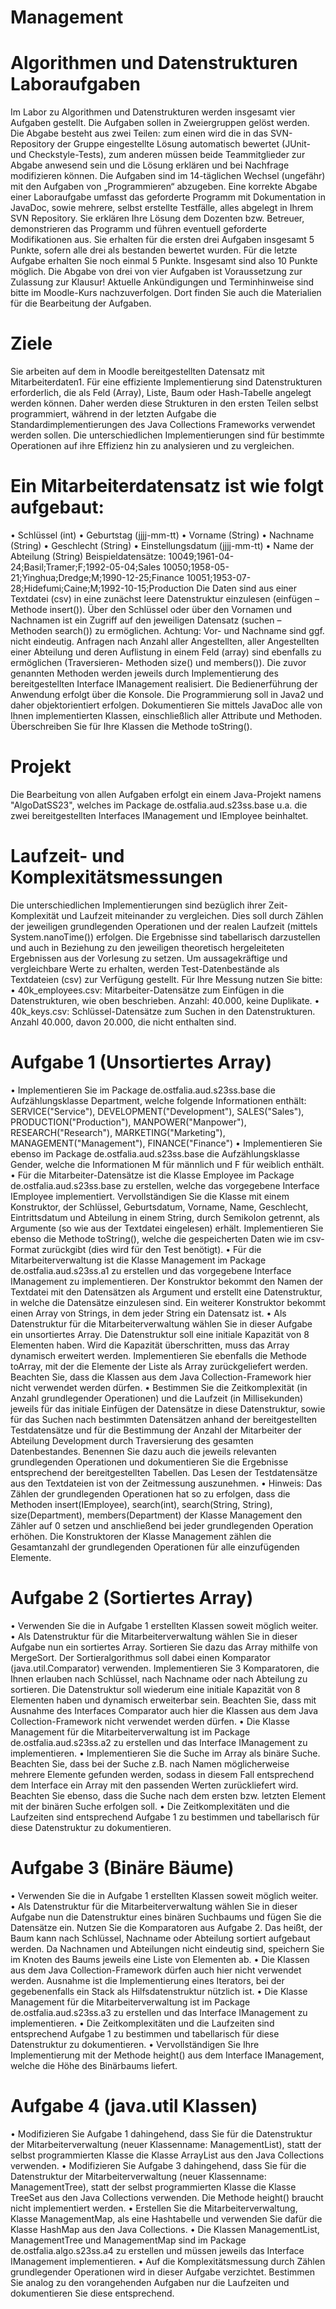 # Management
# Algorithmen und Datenstrukturen Laboraufgaben
Im Labor zu Algorithmen und Datenstrukturen werden insgesamt vier Aufgaben gestellt. Die Aufgaben sollen in Zweiergruppen gelöst werden. Die Abgabe besteht aus zwei Teilen: zum einen wird die in das SVN-Repository der Gruppe eingestellte Lösung automatisch bewertet (JUnit- und Checkstyle-Tests), zum anderen müssen beide Teammitglieder zur Abgabe anwesend sein und die Lösung erklären und bei Nachfrage modifizieren können. Die Aufgaben sind im 14-täglichen Wechsel (ungefähr) mit den Aufgaben von „Programmieren“ abzugeben.
Eine korrekte Abgabe einer Laboraufgabe umfasst das geforderte Programm mit Dokumentation in JavaDoc, sowie mehrere, selbst erstellte Testfälle, alles abgelegt in Ihrem SVN Repository. Sie erklären Ihre Lösung dem Dozenten bzw. Betreuer, demonstrieren das Programm und führen eventuell geforderte Modifikationen aus.
Sie erhalten für die ersten drei Aufgaben insgesamt 5 Punkte, sofern alle drei als bestanden bewertet wurden. Für die letzte Aufgabe erhalten Sie noch einmal 5 Punkte. Insgesamt sind also 10 Punkte möglich. Die Abgabe von drei von vier Aufgaben ist Voraussetzung zur Zulassung zur Klausur!
Aktuelle Ankündigungen und Terminhinweise sind bitte im Moodle-Kurs nachzuverfolgen. Dort finden Sie auch die Materialien für die Bearbeitung der Aufgaben.
# Ziele
Sie arbeiten auf dem in Moodle bereitgestellten Datensatz mit Mitarbeiterdaten1. Für eine effiziente Implementierung sind Datenstrukturen erforderlich, die als Feld (Array), Liste, Baum oder Hash-Tabelle angelegt werden können. Daher werden diese Strukturen in den ersten Teilen selbst programmiert, während in der letzten Aufgabe die Standardimplementierungen des Java Collections Frameworks verwendet werden sollen. Die unterschiedlichen Implementierungen sind für bestimmte Operationen auf ihre Effizienz hin zu analysieren und zu vergleichen.
# Ein Mitarbeiterdatensatz ist wie folgt aufgebaut:
• Schlüssel (int)
• Geburtstag (jjjj-mm-tt)
• Vorname (String)
• Nachname (String)
• Geschlecht (String)
• Einstellungsdatum (jjjj-mm-tt)
• Name der Abteilung (String)
Beispieldatensätze:
10049;1961-04-24;Basil;Tramer;F;1992-05-04;Sales 10050;1958-05-21;Yinghua;Dredge;M;1990-12-25;Finance 10051;1953-07-28;Hidefumi;Caine;M;1992-10-15;Production
Die Daten sind aus einer Textdatei (csv) in eine zunächst leere Datenstruktur einzulesen (einfügen – Methode insert()). Über den Schlüssel oder über den Vornamen und Nachnamen ist ein Zugriff auf den jeweiligen Datensatz (suchen – Methoden search()) zu ermöglichen. Achtung: Vor- und Nachname sind ggf. nicht eindeutig. Anfragen nach Anzahl aller Angestellten, aller Angestellten einer Abteilung und deren Auflistung in einem Feld (array) sind ebenfalls zu ermöglichen (Traversieren- Methoden size() und members()). Die zuvor genannten Methoden werden jeweils durch Implementierung des bereitgestellten Interface IManagement realisiert. Die Bedienerführung der Anwendung erfolgt über die Konsole.
Die Programmierung soll in Java2 und daher objektorientiert erfolgen. Dokumentieren Sie mittels JavaDoc alle von Ihnen implementierten Klassen, einschließlich aller Attribute und Methoden. Überschreiben Sie für Ihre Klassen die Methode toString().
# Projekt
Die Bearbeitung von allen Aufgaben erfolgt ein einem Java-Projekt namens "AlgoDatSS23", welches im Package de.ostfalia.aud.s23ss.base u.a. die zwei bereitgestellten Interfaces IManagement und IEmployee beinhaltet.
# Laufzeit- und Komplexitätsmessungen
Die unterschiedlichen Implementierungen sind bezüglich ihrer Zeit-Komplexität und Laufzeit miteinander zu vergleichen. Dies soll durch Zählen der jeweiligen grundlegenden Operationen und der realen Laufzeit (mittels System.nanoTime()) erfolgen. Die Ergebnisse sind tabellarisch darzustellen und auch in Beziehung zu den jeweiligen theoretisch hergeleiteten Ergebnissen aus der Vorlesung zu setzen.
Um aussagekräftige und vergleichbare Werte zu erhalten, werden Test-Datenbestände als Textdateien (csv) zur Verfügung gestellt. Für Ihre Messung nutzen Sie bitte:
• 40k_employees.csv: Mitarbeiter-Datensätze zum Einfügen in die Datenstrukturen, wie oben beschrieben. Anzahl: 40.000, keine Duplikate.
• 40k_keys.csv: Schlüssel-Datensätze zum Suchen in den Datenstrukturen. Anzahl 40.000, davon 20.000, die nicht enthalten sind.

# Aufgabe 1 (Unsortiertes Array)
• Implementieren Sie im Package de.ostfalia.aud.s23ss.base die Aufzählungsklasse Department, welche folgende Informationen enthält: SERVICE("Service"), DEVELOPMENT("Development"), SALES("Sales"), PRODUCTION("Production"), MANPOWER("Manpower"), RESEARCH("Research"), MARKETING("Marketing"), MANAGEMENT("Management"), FINANCE("Finance")
• Implementieren Sie ebenso im Package de.ostfalia.aud.s23ss.base die Aufzählungsklasse Gender, welche die Informationen M für männlich und F für weiblich enthält.
• Für die Mitarbeiter-Datensätze ist die Klasse Employee im Package de.ostfalia.aud.s23ss.base zu erstellen, welche das vorgegebene Interface IEmployee implementiert. Vervollständigen Sie die Klasse mit einem Konstruktor, der Schlüssel, Geburtsdatum, Vorname, Name, Geschlecht, Eintrittsdatum und Abteilung in einem String, durch Semikolon getrennt, als Argumente (so wie aus der Textdatei eingelesen) erhält. Implementieren Sie ebenso die Methode toString(), welche die gespeicherten Daten wie im csv-Format zurückgibt (dies wird für den Test benötigt).
• Für die Mitarbeiterverwaltung ist die Klasse Management im Package de.ostfalia.aud.s23ss.a1 zu erstellen und das vorgegebene Interface IManagement zu implementieren. Der Konstruktor bekommt den Namen der Textdatei mit den Datensätzen als Argument und erstellt eine Datenstruktur, in welche die Datensätze einzulesen sind. Ein weiterer Konstruktor bekommt einen Array von Strings, in dem jeder String ein Datensatz ist.
• Als Datenstruktur für die Mitarbeiterverwaltung wählen Sie in dieser Aufgabe ein unsortiertes Array. Die Datenstruktur soll eine initiale Kapazität von 8 Elementen haben. Wird die Kapazität überschritten, muss das Array dynamisch erweitert werden. Implementieren Sie ebenfalls die Methode toArray, mit der die Elemente der Liste als Array zurückgeliefert werden. Beachten Sie, dass die Klassen aus dem Java Collection-Framework hier nicht verwendet werden dürfen.
• Bestimmen Sie die Zeitkomplexität (in Anzahl grundlegender Operationen) und die Laufzeit (in Millisekunden) jeweils für das initiale Einfügen der Datensätze in diese Datenstruktur, sowie für das Suchen nach bestimmten Datensätzen anhand der bereitgestellten Testdatensätze und für die Bestimmung der Anzahl der Mitarbeiter der Abteilung Development durch Traversierung des gesamten Datenbestandes. Benennen Sie dazu auch die jeweils relevanten grundlegenden Operationen und dokumentieren Sie die Ergebnisse entsprechend der bereitgestellten Tabellen. Das Lesen der Testdatensätze aus den Textdateien ist von der Zeitmessung auszunehmen.
• Hinweis: Das Zählen der grundlegenden Operationen hat so zu erfolgen, dass die Methoden insert(IEmployee), search(int), search(String, String), size(Department), members(Department) der Klasse Management den Zähler auf 0 setzen und anschließend bei jeder grundlegenden Operation erhöhen. Die Konstruktoren der Klasse Management zählen die Gesamtanzahl der grundlegenden Operationen für alle einzufügenden Elemente.

# Aufgabe 2 (Sortiertes Array)
• Verwenden Sie die in Aufgabe 1 erstellten Klassen soweit möglich weiter.
• Als Datenstruktur für die Mitarbeiterverwaltung wählen Sie in dieser Aufgabe nun ein sortiertes Array. Sortieren Sie dazu das Array mithilfe von MergeSort. Der Sortieralgorithmus soll dabei einen Komparator (java.util.Comparator<T>) verwenden. Implementieren Sie 3 Komparatoren, die Ihnen erlauben nach Schlüssel, nach Nachname oder nach Abteilung zu sortieren. Die Datenstruktur soll wiederum eine initiale Kapazität von 8 Elementen haben und dynamisch erweiterbar sein. Beachten Sie, dass mit Ausnahme des Interfaces Comparator auch hier die Klassen aus dem Java Collection-Framework nicht verwendet werden dürfen.
• Die Klasse Management für die Mitarbeiterverwaltung ist im Package de.ostfalia.aud.s23ss.a2 zu erstellen und das Interface IManagement zu implementieren.
• Implementieren Sie die Suche im Array als binäre Suche. Beachten Sie, dass bei der Suche z.B. nach Namen möglicherweise mehrere Elemente gefunden werden, sodass in diesem Fall entsprechend dem Interface ein Array mit den passenden Werten zurückliefert wird. Beachten Sie ebenso, dass die Suche nach dem ersten bzw. letzten Element mit der binären Suche erfolgen soll.
• Die Zeitkomplexitäten und die Laufzeiten sind entsprechend Aufgabe 1 zu bestimmen und tabellarisch für diese Datenstruktur zu dokumentieren.
  
# Aufgabe 3 (Binäre Bäume)
• Verwenden Sie die in Aufgabe 1 erstellten Klassen soweit möglich weiter.
• Als Datenstruktur für die Mitarbeiterverwaltung wählen Sie in dieser Aufgabe nun die Datenstruktur eines binären Suchbaums und fügen Sie die Datensätze ein. Nutzen Sie die Komparatoren aus Aufgabe 2. Das heißt, der Baum kann nach Schlüssel, Nachname oder Abteilung sortiert aufgebaut werden. Da Nachnamen und Abteilungen nicht eindeutig sind, speichern Sie im Knoten des Baums jeweils eine Liste von Elementen ab.
• Die Klassen aus dem Java Collection-Framework dürfen auch hier nicht verwendet werden. Ausnahme ist die Implementierung eines Iterators, bei der gegebenenfalls ein Stack als Hilfsdatenstruktur nützlich ist.
• Die Klasse Management für die Mitarbeiterverwaltung ist im Package de.ostfalia.aud.s23ss.a3 zu erstellen und das Interface IManagement zu implementieren.
• Die Zeitkomplexitäten und die Laufzeiten sind entsprechend Aufgabe 1 zu bestimmen und tabellarisch für diese Datenstruktur zu dokumentieren.
• Vervollständigen Sie Ihre Implementierung mit der Methode height() aus dem Interface IManagement, welche die Höhe des Binärbaums liefert.
  
# Aufgabe 4 (java.util Klassen)
• Modifizieren Sie Aufgabe 1 dahingehend, dass Sie für die Datenstruktur der Mitarbeiterverwaltung (neuer Klassenname: ManagementList), statt der selbst programmierten Klasse die Klasse ArrayList aus den Java Collections verwenden.
• Modifizieren Sie Aufgabe 3 dahingehend, dass Sie für die Datenstruktur der Mitarbeiterverwaltung (neuer Klassenname: ManagementTree), statt der selbst programmierten Klasse die Klasse TreeSet aus den Java Collections verwenden. Die Methode height() braucht nicht implementiert werden.
• Erstellen Sie die Mitarbeiterverwaltung, Klasse ManagementMap, als eine Hashtabelle und verwenden Sie dafür die Klasse HashMap aus den Java Collections.
• Die Klassen ManagementList, ManagementTree und ManagementMap sind im Package de.ostfalia.algo.s23ss.a4 zu erstellen und müssen jeweils das Interface IManagement implementieren.
• Auf die Komplexitätsmessung durch Zählen grundlegender Operationen wird in dieser Aufgabe verzichtet. Bestimmen Sie analog zu den vorangehenden Aufgaben nur die Laufzeiten und dokumentieren Sie diese entsprechend.
